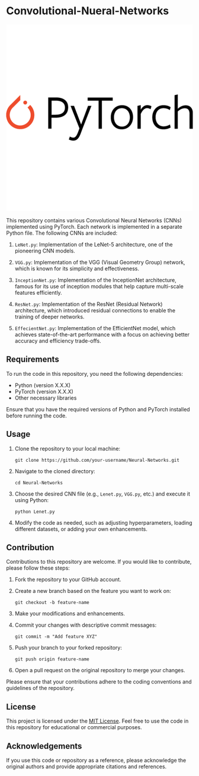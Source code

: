 # Convolutional-Nueral-Networks
![PyTorch Logo](PyTorch-01.png)

This repository contains various Convolutional Neural Networks (CNNs) implemented using PyTorch. Each network is implemented in a separate Python file. The following CNNs are included:

1. `LeNet.py`: Implementation of the LeNet-5 architecture, one of the pioneering CNN models.

2. `VGG.py`: Implementation of the VGG (Visual Geometry Group) network, which is known for its simplicity and effectiveness.

3. `InceptionNet.py`: Implementation of the InceptionNet architecture, famous for its use of inception modules that help capture multi-scale features efficiently.

4. `ResNet.py`: Implementation of the ResNet (Residual Network) architecture, which introduced residual connections to enable the training of deeper networks.

5. `EffecientNet.py`: Implementation of the EfficientNet model, which achieves state-of-the-art performance with a focus on achieving better accuracy and efficiency trade-offs.

## Requirements

To run the code in this repository, you need the following dependencies:

- Python (version X.X.X)
- PyTorch (version X.X.X)
- Other necessary libraries

Ensure that you have the required versions of Python and PyTorch installed before running the code.

## Usage

1. Clone the repository to your local machine:
   ```
   git clone https://github.com/your-username/Neural-Networks.git
   ```

2. Navigate to the cloned directory:
   ```
   cd Neural-Networks
   ```

3. Choose the desired CNN file (e.g., `Lenet.py`, `VGG.py`, etc.) and execute it using Python:
   ```
   python Lenet.py
   ```

4. Modify the code as needed, such as adjusting hyperparameters, loading different datasets, or adding your own enhancements.

## Contribution

Contributions to this repository are welcome. If you would like to contribute, please follow these steps:

1. Fork the repository to your GitHub account.

2. Create a new branch based on the feature you want to work on:
   ```
   git checkout -b feature-name
   ```

3. Make your modifications and enhancements.

4. Commit your changes with descriptive commit messages:
   ```
   git commit -m "Add feature XYZ"
   ```

5. Push your branch to your forked repository:
   ```
   git push origin feature-name
   ```

6. Open a pull request on the original repository to merge your changes.

Please ensure that your contributions adhere to the coding conventions and guidelines of the repository.

## License

This project is licensed under the [MIT License](LICENSE). Feel free to use the code in this repository for educational or commercial purposes.

## Acknowledgements

If you use this code or repository as a reference, please acknowledge the original authors and provide appropriate citations and references.
